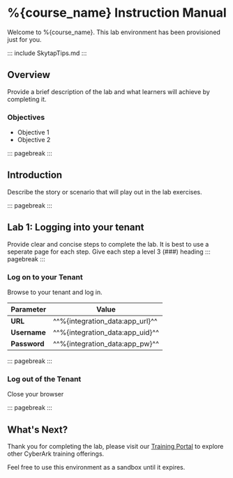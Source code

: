 # %{course_name} Instruction Manual
Welcome to %{course_name}.  This lab environment has been provisioned just for you.

::: include SkytapTips.md :::

## Overview
Provide a brief description of the lab and what learners will achieve by completing it.

### Objectives
- Objective 1
- Objective 2

::: pagebreak :::

## Introduction
Describe the story or scenario that will play out in the lab exercises.

::: pagebreak :::

## Lab 1:  Logging into your tenant
Provide clear and concise steps to complete the lab.  It is best to use a seperate page for each step.  Give each step a level 3 (###) heading
::: pagebreak :::

### Log on to your Tenant
Browse to your tenant and log in.

|   Parameter  | Value               |
|--------------|---------------------|
| **URL**      | ^^%{integration_data:app_url}^^ |
| **Username** | ^^%{integration_data:app_uid}^^ |
| **Password** | ^^%{integration_data:app_pw}^^  |

::: pagebreak :::

### Log out of the Tenant
Close your browser

::: pagebreak :::

## What's Next?

Thank you for completing the lab, please visit our [Training Portal](https://training.cyberark.com) to explore other CyberArk training offerings. 

Feel free to use this environment as a sandbox until it expires.
